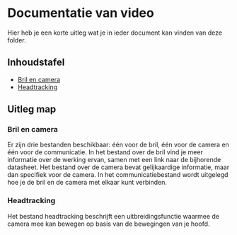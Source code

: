 # Documentatie van video

Hier heb je een korte uitleg wat je in ieder document kan vinden van deze folder.

## Inhoudstafel
- [Bril en camera](./Bril%20en%20camera)
- [Headtracking](./HeadTracking/README.md)

## Uitleg map

### Bril en camera

Er zijn drie bestanden beschikbaar: één voor de bril, één voor de camera en één voor de communicatie.
In het bestand over de bril vind je meer informatie over de werking ervan, samen met een link naar de bijhorende datasheet.
Het bestand over de camera bevat gelijkaardige informatie, maar dan specifiek voor de camera.
In het communicatiebestand wordt uitgelegd hoe je de bril en de camera met elkaar kunt verbinden.

### Headtracking
Het bestand headtracking beschrijft een uitbreidingsfunctie waarmee de camera mee kan bewegen op basis van de bewegingen van je hoofd.